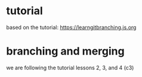 # tutorial
based on the tutorial: https://learngitbranching.js.org 

# branching and merging
we are following the tutorial lessons 2, 3, and 4 (c3)